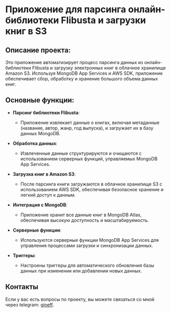 # Приложение для парсинга онлайн-библиотеки Flibusta и загрузки книг в S3

## Описание проекта:
Это приложение автоматизирует процесс парсинга данных из онлайн-библиотеки Flibusta и загрузку электронных книг в облачное хранилище Amazon S3. Используя MongoDB App Services и AWS SDK, приложение обеспечивает сбор, обработку и хранение большого объема данных книг.

## Основные функции:

- **Парсинг библиотеки Flibusta**: 
  - Приложение извлекает данные о книгах, включая метаданные (название, автор, жанр, год выпуска), и загружает их в базу данных MongoDB.

- **Обработка данных**: 
  - Извлеченные данные структурируются и очищаются с использованием серверных функций, управляемых MongoDB App Services.

- **Загрузка книг в Amazon S3**: 
  - После парсинга книги загружаются в облачное хранилище S3 с использованием AWS SDK, обеспечивая безопасное хранение и легкий доступ к данным.

- **Интеграция с MongoDB**: 
  - Приложение хранит все данные книг в MongoDB Atlas, обеспечивая высокую доступность и масштабируемость.

- **Серверные функции**: 
  - Используются серверные функции MongoDB App Services для управления процессами загрузки и синхронизации данных.

- **Триггеры**: 
  - Настроены триггеры для автоматического обновления базы данных при изменении или добавлении новых данных.

## Контакты

Если у вас есть вопросы по проекту, вы можете связаться со мной через telegram: [gineff](https://t.me/gineff).
